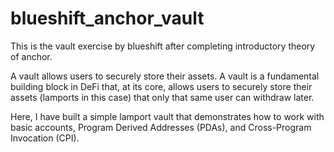 # blueshift_anchor_vault

This is the vault exercise by blueshift after completing introductory theory of anchor. 

A vault allows users to securely store their assets. A vault is a fundamental building block in DeFi that, at its core, allows users to securely store their assets (lamports in this case) that only that same user can withdraw later.

Here, I have built a simple lamport vault that demonstrates how to work with basic accounts, Program Derived Addresses (PDAs), and Cross-Program Invocation (CPI).
